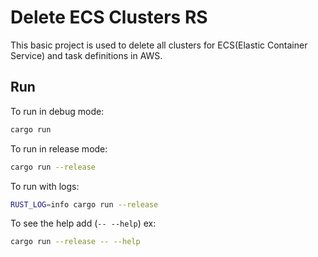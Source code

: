 # Delete ECS Clusters RS

This basic project is used to delete all clusters for ECS(Elastic Container Service) and task definitions in AWS.

## Run

To run in debug mode:
```bash
cargo run
```

To run in release mode:
```bash
cargo run --release
```
To run with logs:
```bash
RUST_LOG=info cargo run --release
```

To see the help add (`-- --help`) ex:
```bash
cargo run --release -- --help
```
